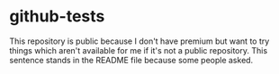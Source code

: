 # github-tests
This repository is public because I don't have premium but want to try things which aren't available for me if it's not a public repository. This sentence stands in the README file because some people asked.
